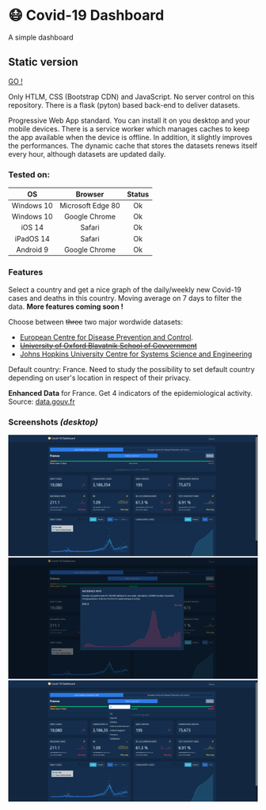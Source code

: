 # :mask: Covid-19 Dashboard
A simple dashboard

## Static version

[GO !](https://www.coviddash.app/)

Only HTLM, CSS (Bootstrap CDN) and JavaScript. No server control on this repository. There is a flask (pyton) based back-end to deliver datasets.

Progressive Web App standard. You can install it on you desktop and your mobile devices. There is a service worker which manages caches to keep the app available when the device is offline. In addition, it slightly improves the performances. The dynamic cache that stores the datasets renews itself every hour, although datasets are updated daily.

### Tested on:
| OS | Browser | Status |
| :------: | :------: | :------: |
| Windows 10 | Microsoft  Edge 80 | Ok |
| Windows 10 | Google Chrome | Ok |
| iOS 14 | Safari | Ok |
| iPadOS 14 | Safari | Ok | 
| Android 9 | Google Chrome | Ok |

### Features

Select a country and get a nice graph of the daily/weekly new Covid-19 cases and deaths in this country. Moving average on 7 days to filter the data. 
**More features coming soon !**

Choose between ~~three~~ two major wordwide datasets:
- [European Centre for Disease Prevention and Control](https://www.ecdc.europa.eu/en/publications-data/download-todays-data-geographic-distribution-covid-19-cases-worldwide).
- ~~[University of Oxford Blavatnik School of Govvernment](https://covidtracker.bsg.ox.ac.uk/)~~
- [Johns Hopkins University Centre for Systems Science and Engineering](https://github.com/CSSEGISandData)

Default country: France. Need to study the possibility to set default country depending on user's location in respect of their privacy.

**Enhanced Data** for France. Get 4 indicators of the epidemiological activity. Source: [data.gouv.fr](https://www.data.gouv.fr/en/datasets/indicateurs-de-suivi-de-lepidemie-de-covid-19/)


### Screenshots *(desktop)*

![Desktop view](img/desktop_view_v3.png)
![Modal view for enhanced data](img/modal_view_v3.png)
![Search through list of country](img/search_view_v3.png)
